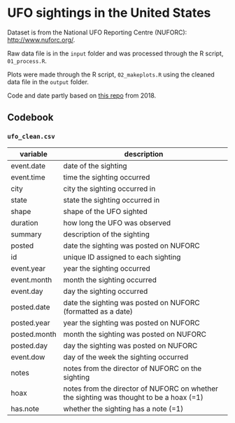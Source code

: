 # UFO sightings in the United States

Dataset is from the National UFO Reporting Centre (NUFORC): http://www.nuforc.org/.

Raw data file is in the `input` folder and was processed through the R script, `01_process.R`.

Plots were made through the R script, `02_makeplots.R` using the cleaned data file  in the `output` folder.

Code and date partly based on [this repo](https://github.com/underthecurve/ufo-sightings) from 2018.

## Codebook

### `ufo_clean.csv`

| variable    | description |
| ------------| ----------- |
| event.date  | date of the sighting |
| event.time  | time the sighting occurred  |
| city  | city the sighting occurred in |
| state  | state the sighting occurred in |
| shape  | shape of the UFO sighted |
| duration  | how long the UFO was observed |
| summary  | description of the sighting |
| posted  | date the sighting was posted on NUFORC |
| id  | unique ID assigned to each sighting |
| event.year  | year the sighting occurred |
| event.month  | month the sighting occurred  |
| event.day  | day the sighting occurred  |
| posted.date  | date the sighting was posted on NUFORC (formatted as a date)  |
| posted.year  | year the sighting was posted on NUFORC |
| posted.month  | month the sighting was posted on NUFORC |
| posted.day  | day the sighting was posted on NUFORC |
| event.dow  | day of the week the sighting occurred |
| notes  | notes from the director of NUFORC on the sighting |
| hoax  | notes from the director of NUFORC on whether the sighting was thought to be a hoax (=1)|
| has.note  | whether the sighting has a note (=1)|







